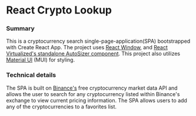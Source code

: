 # React Crypto Lookup

### Summary
This is a cryptocurrency search single-page-application(SPA) bootstrapped with Create React App.  The project uses [React Window](https://github.com/bvaughn/react-window), and [React Virtualized's standalone AutoSizer component](https://www.npmjs.com/package/react-virtualized-auto-sizer).  This project also utilizes [Material UI](https://mui.com/) (MUI) for styling.

### Technical details
The SPA is built on [Binance's](https://www.binance.com/en) free cryptocurrency market data API and allows the user to search for any cryptocurrency listed within Binance's exchange to view current pricing information.  The SPA allows users to add any of the cryptocurrencies to a favorites list.

